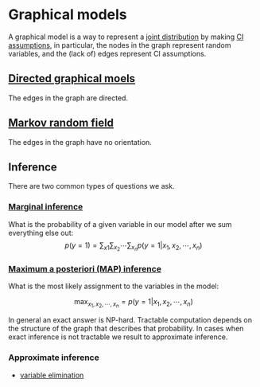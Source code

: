 # Graphical models

A graphical model is a way to represent a [joint distribution](probability.md) by making [CI assumptions](probability_independence.md), in particular, the nodes in the graph represent random variables, and the (lack of) edges represent CI assumptions. 

## [Directed graphical moels](directed_graphical_models.md)

The edges in the graph are directed.

## [Markov random field](markov_random_fields.md)
The edges in the graph have no orientation.

## Inference

There are two common types of questions we ask.

### [Marginal inference](variable_elimination.md)
What is the probability of a given variable in our model after we sum everything else out:
$$
p(y=1) =\sum_{x1} \sum_{x_2} \cdots \sum_{x_n} p(y=1|x_1, x_2,\cdots,x_n)
$$

### [Maximum a posteriori (MAP) inference](map_inference_in_graphical_models.md)
What is the most likely assignment to the variables in the model:

$$
\max_{x_1, x_2,\cdots, x_n} = p(y=1|x_1, x_2, \cdots, x_n)
$$

In general an exact answer is NP-hard. Tractable computation depends on the structure of the graph that describes that  probability. In cases when exact inference is not tractable we result to approximate inference.

### Approximate inference
* [variable elimination](variable_elimination.md)